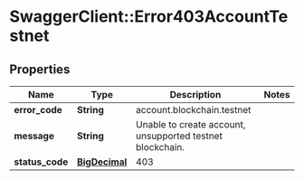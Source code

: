 # SwaggerClient::Error403AccountTestnet

## Properties
Name | Type | Description | Notes
------------ | ------------- | ------------- | -------------
**error_code** | **String** | account.blockchain.testnet | 
**message** | **String** | Unable to create account, unsupported testnet blockchain. | 
**status_code** | [**BigDecimal**](BigDecimal.md) | 403 | 

